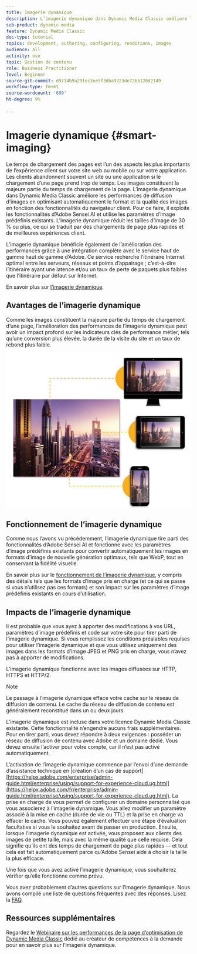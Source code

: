 ```yaml
---
title: Imagerie dynamique
description: L’imagerie dynamique dans Dynamic Media Classic améliore les performances de diffusion d’images en optimisant automatiquement le format et la qualité des images en fonction des fonctionnalités du navigateur client. Pour ce faire, il exploite les fonctionnalités d’Adobe Sensei AI et utilise les paramètres d’image prédéfinis existants. Découvrez l’imagerie dynamique et comment l’utiliser pour offrir de meilleures expériences client grâce à des chargements de page plus rapides.
sub-product: dynamic-media
feature: Dynamic Media Classic
doc-type: tutorial
topics: development, authoring, configuring, renditions, images
audience: all
activity: use
topic: Gestion de contenu
role: Business Practitioner
level: Beginner
source-git-commit: d9714b9a291ec3ee5f3dba9723de72bb120d2149
workflow-type: tm+mt
source-wordcount: '699'
ht-degree: 9%

---
```



# Imagerie dynamique {#smart-imaging}

Le temps de chargement des pages est l’un des aspects les plus importants de l’expérience client sur votre site web ou mobile ou sur votre application. Les clients abandonnent souvent un site ou une application si le chargement d’une page prend trop de temps. Les images constituent la majeure partie du temps de chargement de la page. L’imagerie dynamique dans Dynamic Media Classic améliore les performances de diffusion d’images en optimisant automatiquement le format et la qualité des images en fonction des fonctionnalités du navigateur client. Pour ce faire, il exploite les fonctionnalités d’Adobe Sensei AI et utilise les paramètres d’image prédéfinis existants. L’imagerie dynamique réduit les tailles d’image de 30 % ou plus, ce qui se traduit par des chargements de page plus rapides et de meilleures expériences client.

L’imagerie dynamique bénéficie également de l’amélioration des performances grâce à une intégration complète avec le service haut de gamme haut de gamme d’Adobe. Ce service recherche l’itinéraire Internet optimal entre les serveurs, réseaux et points d’appairage ; c’est-à-dire l’itinéraire ayant une latence et/ou un taux de perte de paquets plus faibles que l’itinéraire par défaut sur Internet.

En savoir plus sur [l’imagerie dynamique](https://docs.adobe.com/content/help/fr-FR/experience-manager-64/assets/dynamic/imaging-faq.html).

## Avantages de l’imagerie dynamique

Comme les images constituent la majeure partie du temps de chargement d’une page, l’amélioration des performances de l’imagerie dynamique peut avoir un impact profond sur les indicateurs clés de performance métier, tels qu’une conversion plus élevée, la durée de la visite du site et un taux de rebond plus faible.

![image](assets/smart-imaging/smart-imaging-1.png)

## Fonctionnement de l’imagerie dynamique

Comme nous l’avons vu précédemment, l’imagerie dynamique tire parti des fonctionnalités d’Adobe Sensei AI et fonctionne avec les paramètres d’image prédéfinis existants pour convertir automatiquement les images en formats d’image de nouvelle génération optimaux, tels que WebP, tout en conservant la fidélité visuelle.

En savoir plus sur le [fonctionnement de l’imagerie dynamique](https://docs.adobe.com/content/help/en/experience-manager-64/assets/dynamic/imaging-faq.html#how-does-smart-imaging-work), y compris des détails tels que les formats d’image pris en charge (et ce qui se passe si vous n’utilisez pas ces formats) et son impact sur les paramètres d’image prédéfinis existants en cours d’utilisation.

## Impacts de l’imagerie dynamique

Il est probable que vous ayez à apporter des modifications à vos URL, paramètres d’image prédéfinis et code sur votre site pour tirer parti de l’imagerie dynamique. Si vous remplissez les conditions préalables requises pour utiliser l’imagerie dynamique et que vous utilisez uniquement des images dans les formats d’image JPEG et PNG pris en charge, vous n’avez pas à apporter de modifications.

L’imagerie dynamique fonctionne avec les images diffusées sur HTTP, HTTPS et HTTP/2.

>[!NOTE]
>
>Le passage à l’imagerie dynamique efface votre cache sur le réseau de diffusion de contenu. Le cache du réseau de diffusion de contenu est généralement reconstitué dans un ou deux jours.

L’imagerie dynamique est incluse dans votre licence Dynamic Media Classic existante. Cette fonctionnalité n’engendre aucuns frais supplémentaires. Pour en tirer parti, vous devez répondre à deux exigences : posséder un réseau de diffusion de contenu avec Adobe et un domaine dédié. Vous devez ensuite l’activer pour votre compte, car il n’est pas activé automatiquement.

L’activation de l’imagerie dynamique commence par l’envoi d’une demande d’assistance technique en |création d’un cas de support| [https://helpx.adobe.com/enterprise/admin-guide.html/enterprise/using/support-for-experience-cloud.ug.html](https://helpx.adobe.com/fr/enterprise/admin-guide.html/enterprise/using/support-for-experience-cloud.ug.html). La prise en charge de vous permet de configurer un domaine personnalisé que vous associerez à l’imagerie dynamique. Vous allez modifier un paramètre associé à la mise en cache (durée de vie ou TTL) et la prise en charge va effacer le cache. Vous pouvez également effectuer une étape d’évaluation facultative si vous le souhaitez avant de passer en production. Ensuite, lorsque l’imagerie dynamique est activée, vous proposez aux clients des images de petite taille, mais avec la même qualité que celle requise. Cela signifie qu’ils ont des temps de chargement de page plus rapides — et tout cela est fait automatiquement parce qu’Adobe Sensei aide à choisir la taille la plus efficace.

Une fois que vous avez activé l’imagerie dynamique, vous souhaiterez vérifier qu’elle fonctionne comme prévu.

Vous avez probablement d’autres questions sur l’imagerie dynamique. Nous avons compilé une liste de questions fréquentes avec des réponses. Lisez la [FAQ](https://docs.adobe.com/content/help/en/experience-manager-64/assets/dynamic/imaging-faq.html).

## Ressources supplémentaires

Regardez le [Webinaire sur les performances de la page d’optimisation de Dynamic Media Classic](https://seminars.adobeconnect.com/pzc1gw0cihpv) dédié au créateur de compétences à la demande pour en savoir plus sur l’imagerie dynamique.
